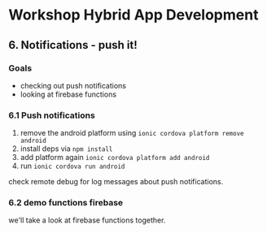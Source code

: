 # Workshop Hybrid App Development
## 6. Notifications - push it!

### Goals
* checking out push notifications
* looking at firebase functions

### 6.1 Push notifications
1. remove the android platform using `ionic cordova platform remove android`
2. install deps via `npm install`
3. add platform again `ionic cordova platform add android`
4. run `ionic cordova run android`

check remote debug for log messages about push notifications.

### 6.2 demo functions firebase
we'll take a look at firebase functions together.
